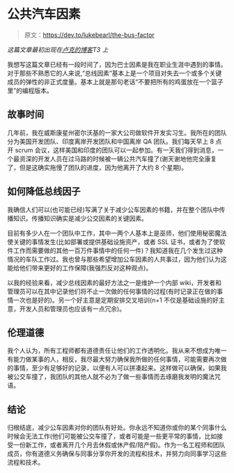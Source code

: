 # 公共汽车因素

> 原文：<https://dev.to/lukebearl/the-bus-factor>

*这篇文章最初出现在[卢克的博客](https://lukebearl.com/2017/05/the-bus-factor/)T3 上*

我想写这篇文章已经有一段时间了，因为巴士因素是我在职业生涯中遇到的事情。对于那些不熟悉它的人来说,“总线因素”基本上是一个项目对失去一个或多个关键成员的弹性的非正式度量。基本上就是那句老话“不要把所有的鸡蛋放在一个篮子里”的编程版本。

## 故事时间

几年前，我在威斯康星州密尔沃基的一家大公司做软件开发实习生。我所在的团队分为美国开发团队、印度离岸开发团队和中国离岸 QA 团队。我们每天早上 8 点开 scrum 会议，这样美国和印度的团队可以一起参加。有一天我们得到消息，一个最资深的开发人员在过马路的时候被一辆公共汽车撞了(谢天谢地他完全康复了，但是这确实拖慢了团队的进度，因为他离开了大约 8 个星期)。

## 如何降低总线因子

我确信人们可以(也可能已经)写满了关于减少公车因素的书籍，并在整个团队中传播知识。传播知识确实是减少公交因素的关键因素。

目前有多少人在一个团队中工作，其中一两个人基本上是巫师，他们使用秘密魔法使关键的事情发生(比如部署或提供基础设施资产，或者 SSL 证书，或者为了使软件工作而需要做的其他一百万件事情中的任何一件)？我知道我在几个发生过这种情况的车队工作过。我也曾与那些希望增加公车因素的人共事过，因为他们认为这能给他们带来更好的工作保障(我强烈反对这种观点)。

以我的经验来看，减少总线因素的最好方法之一是维护一个内部 wiki，开发者和管理员可以在其中记录他们将不止一次做的任何事情的过程(有时记录正在做的事情一次也是好的)。另一个好主意是定期安排交叉培训(n+1 不仅是基础设施的好主意，开发人员和管理员也应该有一点冗余)。

## 伦理道德

我个人认为，所有工程师都有道德责任让他们的工作透明化。我从来不想成为唯一有能力做某事的人，相反，我尽最大努力确保我所做的任何事情，可能需要再次做的事情，至少有足够好的记录，以便有人可以拼凑起来。这样做可以确保，如果我被公交车撞了，我团队的其他人就不必为了做一些事情而去琢磨我发明的魔法咒语。

## 结论

归根结底，减少公车因素对你的团队有好处。你永远不知道你或你的某个同事什么时候会无法工作(他们可能被公交车撞了，或者可能是一些更平常的事情，比如接受一份新工作，或者离开几个月去休假或休产假/陪产假)。作为一名工程师和团队成员，你有道德义务确保与同事分享你开发的流程和技术，并努力向同事学习这些流程和技术。